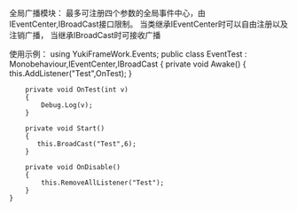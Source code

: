 全局广播模块：
最多可注册四个参数的全局事件中心，由IEventCenter,IBroadCast接口限制。
当类继承IEventCenter时可以自由注册以及注销广播，
当继承IBroadCast时可接收广播

使用示例：
using YukiFrameWork.Events;
    public class EventTest : Monobehaviour,IEventCenter,IBroadCast
    {
        private void Awake()
        {
            this.AddListener<int>("Test",OnTest);
        }

        private void OnTest(int v)
        {
            Debug.Log(v);
        }
    
        private void Start()
        {
           this.BroadCast("Test",6);
        }
    
        private void OnDisable()
        {
            this.RemoveAllListener("Test");
        }
    }